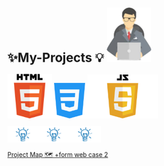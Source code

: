 # ✨My-Projects 💡 <img src="proj1-removebg-preview.png"  width="100px">

<img src="html-tutorial.png" width ="100px"><img src="mycss.png" width ="80px"><img src="JavaScript-Logo.png" width="159px" >


<img src="light-removebg-preview.png" width ="70px"><img src="light-removebg-preview.png" width ="70px"><img src="light-removebg-preview.png" width ="70px">

<a href="https://manishdeveloper333.github.io/Projects/form google map.html">Project Map 🗺 +form </a>
<a href="https://manishdeveloper333.github.io/case2.html">web case 2</a>


